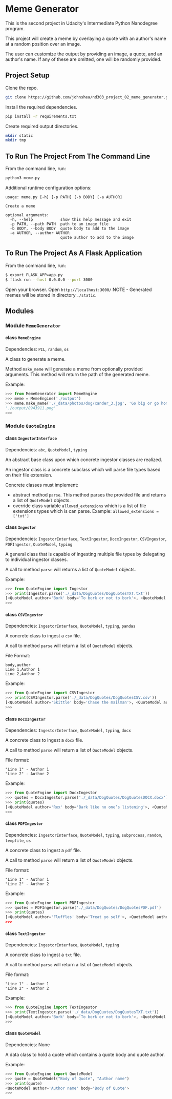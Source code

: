 # Meme Generator

This is the second project in Udacity's Intermediate Python Nanodegree program.

This project will create a meme by overlaying a quote with an author's name at a random position over an image.

The user can customize the output by providing an image, a quote, and an author's name. If any of these are omitted, one will be randomly provided.

## Project Setup

Clone the repo.
```bash
git clone https://github.com/johnshea/nd303_project_02_meme_generator.git
```
Install the required dependencies.
```bash
pip install -r requirements.txt
```
Create required output directories.
```bash
mkdir static
mkdir tmp
```

## To Run The Project From The Command Line

From the command line, run:
```bash
python3 meme.py
```
Additional runtime configuration options:
```
usage: meme.py [-h] [-p PATH] [-b BODY] [-a AUTHOR]

Create a meme

optional arguments:
  -h, --help            show this help message and exit
  -p PATH, --path PATH  path to an image file
  -b BODY, --body BODY  quote body to add to the image
  -a AUTHOR, --author AUTHOR
                        quote author to add to the image
```

## To Run The Project As A Flask Application

From the command line, run:
```bash
$ export FLASK_APP=app.py
$ flask run --host 0.0.0.0 --port 3000
```
Open your browser.
Open `http://localhost:3000/`
NOTE - Generated memes will be stored in directory `./static`.

## Modules

### Module `MemeGenerator`
#### class `MemeEngine`
Dependencies: `PIL`, `random`, `os`

A class to generate a meme.

Method `make_meme` will generate a meme from optionally provided arguments. This method will return the path of the generated meme.

Example:
```python
>>> from MemeGenerator import MemeEngine
>>> meme = MemeEngine('./output')
>>> meme.make_meme('./_data/photos/dog/xander_3.jpg', 'Go big or go home!', 'Slugger', width=250)
'./output/8943911.png'
>>> 
```

### Module `QuoteEngine`
#### class `IngestorInterface`
Dependencies: `abc`, `QuoteModel`, `typing`

An abstract base class upon which concrete ingestor classes are realized.

An ingestor class is a concrete subclass which will parse file types based on their file extension.

Concrete classes must implement:
- abstract method `parse`. This method parses the provided file and returns a list of `QuoteModel` objects.
- override class variable `allowed_extensions` which is a list of file extensions types which is can parse. Example: `allowed_extensions = ['txt']`

#### class `Ingestor`
Dependencies: `IngestorInterface`, `TextIngestor`, `DocxIngestor`, `CSVIngestor`, `PDFIngestor`, `QuoteModel`, `typing`

A general class that is capable of ingesting multiple file types by delegating to individual ingestor classes.

A call to method `parse` will returns a list of `QuoteModel` objects.

Example:
```python
>>> from QuoteEngine import Ingestor
>>> print(Ingestor.parse('./_data/DogQuotes/DogQuotesTXT.txt'))
[<QuoteModel author='Bork' body='To bork or not to bork'>, <QuoteModel author='Stinky' body='He who smelt it...'>]
>>> 
```
#### class `CSVIngestor`
Dependencies: `IngestorInterface`, `QuoteModel`, `typing`, `pandas`

A concrete class to ingest a `csv` file.

A call to method `parse` will return a list of `QuoteModel` objects.

File Format:
```
body,author
Line 1,Author 1
Line 2,Author 2
```
Example:
```python
>>> from QuoteEngine import CSVIngestor
>>> print(CSVIngestor.parse('./_data/DogQuotes/DogQuotesCSV.csv'))
[<QuoteModel author='Skittle' body='Chase the mailman'>, <QuoteModel author='Mr. Paws' body='When in doubt, go shoe-shopping'>]
>>> 
```
#### class `DocxIngestor`
Dependencies: `IngestorInterface`, `QuoteModel`, `typing`, `docx`

A concrete class to ingest a `docx` file.

A call to method `parse` will return a list of `QuoteModel` objects.

File format:
```
"Line 1" - Author 1
"Line 2" - Author 2
```

Example:
```python
>>> from QuoteEngine import DocxIngestor
>>> quotes = DocxIngestor.parse('./_data/DogQuotes/DogQuotesDOCX.docx')
>>> print(quotes)
[<QuoteModel author='Rex' body='Bark like no one’s listening'>, <QuoteModel author='Chewy' body='RAWRGWAWGGR'>, <QuoteModel author='Peanut' body='Life is like peanut butter: crunchy'>, <QuoteModel author='Tiny' body='Channel your inner husky'>]
>>> 
```

#### class `PDFIngestor`
Dependencies: `IngestorInterface`, `QuoteModel`, `typing`, `subprocess`, `random`, `tempfile`, `os`

A concrete class to ingest a `pdf` file.

A call to method `parse` will return a list of `QuoteModel` objects.

File format:
```
"Line 1" - Author 1
"Line 2" - Author 2
```

Example:
```python
>>> from QuoteEngine import PDFIngestor
>>> quotes = PDFIngestor.parse('./_data/DogQuotes/DogQuotesPDF.pdf')
>>> print(quotes)
[<QuoteModel author='Fluffles' body='Treat yo self'>, <QuoteModel author='Forrest Pup' body='Life is like a box of treats'>, <QuoteModel author='Bark Twain' body='It's the size of the fight in the dog'>]
>>>
```

#### class `TextIngestor`
Dependencies: `IngestorInterface`, `QuoteModel`, `typing`

A concrete class to ingest a `txt` file.

A call to method `parse` will return a list of `QuoteModel` objects.

File format:
```
"Line 1" - Author 1
"Line 2" - Author 2
```

Example:
```python
>>> from QuoteEngine import TextIngestor
>>> print(TextIngestor.parse('./_data/DogQuotes/DogQuotesTXT.txt'))
[<QuoteModel author='Bork' body='To bork or not to bork'>, <QuoteModel author='Stinky' body='He who smelt it...'>]
>>>
```

#### class `QuoteModel`
Dependencies: None

A data class to hold a quote which contains a quote body and quote author.

Example:
```python
>>> from QuoteEngine import QuoteModel
>>> quote = QuoteModel("Body of Quote", "Author name")
>>> print(quote)
<QuoteModel author='Author name' body='Body of Quote'>
>>> 
```
